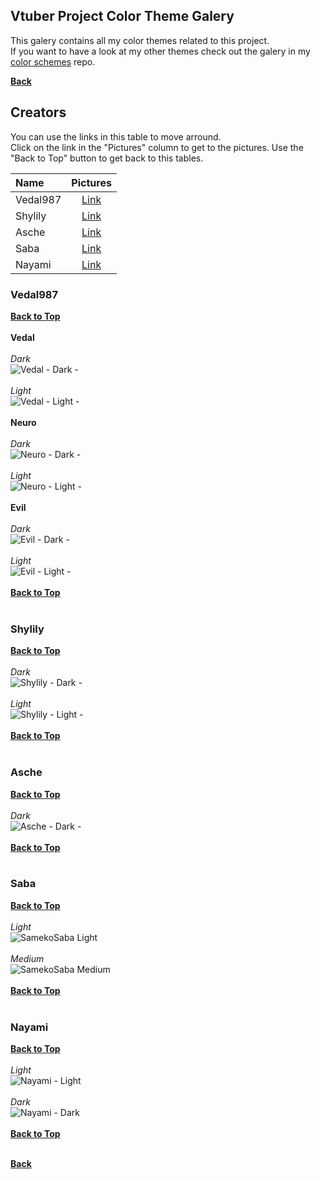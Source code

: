 ## Vtuber Project Color Theme Galery

This galery contains all my color themes related to this project.<br>
If you want to have a look at my other themes check out the galery in my [color schemes](https://github.com/fm3chanic/color_schemes) repo.


**[Back](https://github.com/fm3chanic/vtuber_project)**


## Creators

You can use the links in this table to move arround.<br>
Click on the link in the "Pictures" column to get to the pictures. Use the "Back to Top" button to get back to this tables.<br>

|Name|Pictures|
|:---|:---:|
|Vedal987|[Link](#vedal987)|
|Shylily|[Link](#shylily)|
|Asche|[Link](#asche)|
|Saba|[Link](#saba)|
|Nayami|[Link](#nayami)|

### Vedal987

**[Back to Top](#creators)**<br><br>
**Vedal**<br><br>
*Dark*<br>
![Vedal - Dark -](/assets/pictures/vedal987-vedal-dark.png)<br><br>
*Light*<br>
![Vedal - Light -](/assets/pictures/vedal987-vedal-light.png)<br><br>
**Neuro**<br><br>
*Dark*<br>
![Neuro - Dark -](/assets/pictures/vedal987-neuro-dark.png)<br><br>
*Light*<br>
![Neuro - Light -](/assets/pictures/vedal987-neuro-light.png)<br><br>
**Evil**<br><br>
*Dark*<br>
![Evil - Dark -](/assets/pictures/vedal987-evil-dark.png)<br><br>
*Light*<br>
![Evil - Light -](/assets/pictures/vedal987-evil-light.png)<br><br>
**[Back to Top](#creators)**<br><br>

### Shylily

**[Back to Top](#creators)**<br><br>
*Dark*<br>
![Shylily - Dark -](/assets/pictures/shylily-dark.png)<br><br>
*Light*<br>
![Shylily - Light -](/assets/pictures/shylily-light.png)<br><br>
**[Back to Top](#creators)**<br><br>

### Asche

**[Back to Top](#creators)**<br><br>
*Dark*<br>
![Asche - Dark -](/assets/pictures/asche-dark.png)<br><br>
**[Back to Top](#creators)**<br><br>

### Saba
**[Back to Top](#creators)**<br><br>
*Light*<br>
![SamekoSaba Light](/assets/pictures/sameko-saba-light.png)<br><br>
*Medium*<br>
![SamekoSaba Medium](/assets/pictures/sameko-saba-medium.png)<br><br>
**[Back to Top](#creators)**<br><br>

### Nayami
**[Back to Top](#creators)**<br><br>
*Light*<br>
![Nayami - Light](/assets/pictures/nayami-light.png)<br><br>
*Dark*<br>
![Nayami - Dark](/assets/pictures/nayami-dark.png)<br><br>
**[Back to Top](#creators)**<br><br>

**[Back](https://github.com/fm3chanic/vtuber_project)**